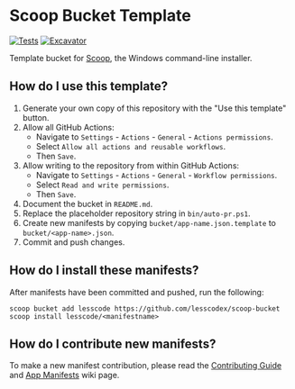 # Scoop Bucket Template

[![Tests](https://github.com/lesscodex/scoop-bucket/actions/workflows/ci.yml/badge.svg)](https://github.com/lesscodex/scoop-bucket/actions/workflows/ci.yml) [![Excavator](https://github.com/lesscodex/scoop-bucket/actions/workflows/excavator.yml/badge.svg)](https://github.com/lesscodex/scoop-bucket/actions/workflows/excavator.yml)

Template bucket for [Scoop](https://scoop.sh), the Windows command-line installer.

## How do I use this template?

1. Generate your own copy of this repository with the "Use this template"
   button.
2. Allow all GitHub Actions:
   - Navigate to `Settings` - `Actions` - `General` - `Actions permissions`.
   - Select `Allow all actions and reusable workflows`.
   - Then `Save`.
3. Allow writing to the repository from within GitHub Actions:
   - Navigate to `Settings` - `Actions` - `General` - `Workflow permissions`.
   - Select `Read and write permissions`.
   - Then `Save`.
4. Document the bucket in `README.md`.
5. Replace the placeholder repository string in `bin/auto-pr.ps1`.
6. Create new manifests by copying `bucket/app-name.json.template` to
   `bucket/<app-name>.json`.
7. Commit and push changes.

## How do I install these manifests?

After manifests have been committed and pushed, run the following:

```pwsh
scoop bucket add lesscode https://github.com/lesscodex/scoop-bucket
scoop install lesscode/<manifestname>
```

## How do I contribute new manifests?

To make a new manifest contribution, please read the [Contributing
Guide](https://github.com/ScoopInstaller/.github/blob/main/.github/CONTRIBUTING.md)
and [App Manifests](https://github.com/ScoopInstaller/Scoop/wiki/App-Manifests)
wiki page.

